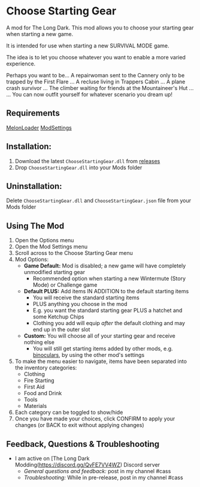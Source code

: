 # Choose Starting Gear
A mod for The Long Dark. 
This mod allows you to choose your starting gear when starting a new game. 

It is intended for use when starting a new SURVIVAL MODE game. 

The idea is to let you choose whatever you want to enable a more varied experience. 

Perhaps you want to be...
A repairwoman sent to the Cannery only to be trapped by the First Flare ... 
A recluse living in Trappers Cabin ... 
A plane crash survivor ... 
The climber waiting for friends at the Mountaineer's Hut ...  
... You can now outfit yourself for whatever scenario you dream up!

## Requirements
[MelonLoader](https://github.com/HerpDerpinstine/MelonLoader/releases/latest/download/MelonLoader.Installer.exe)
[ModSettings](https://github.com/zeobviouslyfakeacc/ModSettings/releases)

## Installation:
1. Download the latest ```ChooseStartingGear.dll``` from [releases](https://github.com/GruffCassquatch/ChooseStartingGear/releases)
2. Drop ```ChooseStartingGear.dll``` into your Mods folder

## Uninstallation:
Delete ```ChooseStartingGear.dll``` and ```ChooseStartingGear.json``` file from your Mods folder

## Using The Mod
1. Open the Options menu
2. Open the Mod Settings menu
3. Scroll across to the Choose Starting Gear menu
4. Mod Options:
	* **Game Default:** Mod is disabled; a new game will have completely unmodified starting gear
		* Recommended option when starting a new Wintermute (Story Mode) or Challenge game
	* **Default PLUS:** Add items IN ADDITION to the default starting items
		* You will receive the standard starting items
		* PLUS anything you choose in the mod
		* E.g. you want the standard starting gear PLUS a hatchet and some Ketchup Chips
		* Clothing you add will equip *after* the default clothing and may end up in the outer slot
	* **Custom:** You will choose all of your starting gear and receive nothing else
		* You will still get starting items added by other mods, e.g. [binoculars](https://github.com/ds5678/Binoculars), by using the other mod's settings 
5. To make the menu easier to navigate, items have been separated into the inventory categories:
	* Clothing
	* Fire Starting
	* First Aid
	* Food and Drink
	* Tools
	* Materials
6. Each category can be toggled to show/hide
7. Once you have made your choices, click CONFIRM to apply your changes (or BACK to exit without applying changes)

## Feedback, Questions & Troubleshooting
* I am active on [The Long Dark Modding(https://discord.gg/QvFE7VV4WZ) Discord server
	* *General questions and feedback:* post in my channel #cass
	* *Troubleshooting:* While in pre-release, post in my channel #cass
